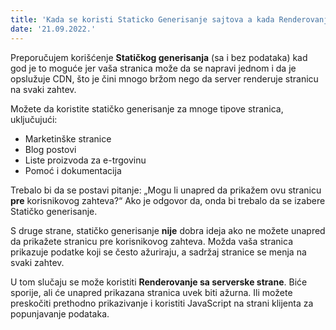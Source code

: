 ```yaml
---
title: 'Kada se koristi Staticko Generisanje sajtova a kada Renderovanje sa Serverske Strane'
date: '21.09.2022.'
---
```


Preporučujem korišćenje **Statičkog generisanja** (sa i bez podataka) kad god je to moguće jer vaša stranica može da se napravi jednom i da je opslužuje CDN, što je čini mnogo bržom nego da server renderuje stranicu na svaki zahtev.

Možete da koristite statičko generisanje za mnoge tipove stranica, uključujući:

- Marketinške stranice
- Blog postovi
- Liste proizvoda za e-trgovinu
- Pomoć i dokumentacija

Trebalo bi da se postavi pitanje: „Mogu li unapred da prikažem ovu stranicu **pre** korisnikovog zahteva?“ Ako je odgovor da, onda bi trebalo da se izabere Statičko generisanje.

S druge strane, statičko generisanje **nije** dobra ideja ako ne možete unapred da prikažete stranicu pre korisnikovog zahteva. Možda vaša stranica prikazuje podatke koji se često ažuriraju, a sadržaj stranice se menja na svaki zahtev.

U tom slučaju se može koristiti **Renderovanje sa serverske strane**. Biće sporije, ali će unapred prikazana stranica uvek biti ažurna. Ili možete preskočiti prethodno prikazivanje i koristiti JavaScript na strani klijenta za popunjavanje podataka.